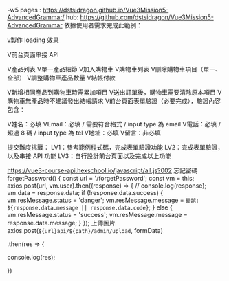 
-w5
pages :   https://dstsidragon.github.io/Vue3Mission5-AdvancedGrammar/
hub:  https://github.com/dstsidragon/Vue3Mission5-AdvancedGrammar
依據使用者需求完成此範例：

v製作 loading 效果

V前台頁面串接 API

V產品列表
V單一產品細節
V加入購物車
V購物車列表
V刪除購物車項目（單一、全部）
V調整購物車產品數量
V結帳付款


V新增相同產品到購物車時需累加項目
V送出訂單後，購物車需要清除原本項目
V購物車無產品時不建議發出結帳請求
V前台頁面表單驗證（必要完成），驗證內容包含：

V姓名：必填
VEmail：必填 / 需要符合格式 / input type 為 email
V電話：必填 / 超過 8 碼 / input type 為 tel
V地址：必填
V留言：非必填




提交難度挑戰：
LV1：參考範例程式碼，完成表單驗證功能
LV2：完成表單驗證，以及串接 API 功能
LV3：自行設計前台頁面以及完成以上功能


https://vue3-course-api.hexschool.io/javascript/all.js?002
忘記密碼
forgetPassword() {
      const url = '/forgetPassword';
      const vm = this;
      axios.post(url, vm.user).then((response) => {
        // console.log(response);
        vm.data = response.data;
        if (!response.data.success) {
          vm.resMessage.status = 'danger';
          vm.resMessage.message = `錯誤: ${response.data.message || response.data.code}`;
        } else {
          vm.resMessage.status = 'success';
          vm.resMessage.message = response.data.message;
        }
      });
上傳圖片
axios.post(`${url}api/${path}/admin/upload`, formData)

.then(res => {

console.log(res);

})